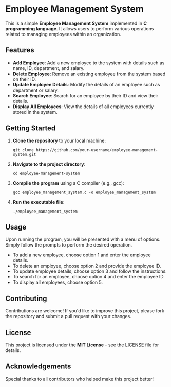 # Employee Management System

This is a simple **Employee Management System** implemented in **C programming language**. It allows users to perform various operations related to managing employees within an organization.

## Features

- **Add Employee**: Add a new employee to the system with details such as name, ID, department, and salary.
- **Delete Employee**: Remove an existing employee from the system based on their ID.
- **Update Employee Details**: Modify the details of an employee such as department or salary.
- **Search Employee**: Search for an employee by their ID and view their details.
- **Display All Employees**: View the details of all employees currently stored in the system.

## Getting Started

1. **Clone the repository** to your local machine:
    ```
    git clone https://github.com/your-username/employee-management-system.git
    ```

2. **Navigate to the project directory**:
    ```
    cd employee-management-system
    ```

3. **Compile the program** using a C compiler (e.g., gcc):
    ```
    gcc employee_management_system.c -o employee_management_system
    ```

4. **Run the executable file**:
    ```
    ./employee_management_system
    ```

## Usage

Upon running the program, you will be presented with a menu of options. Simply follow the prompts to perform the desired operation.

- To add a new employee, choose option 1 and enter the employee details.
- To delete an employee, choose option 2 and provide the employee ID.
- To update employee details, choose option 3 and follow the instructions.
- To search for an employee, choose option 4 and enter the employee ID.
- To display all employees, choose option 5.

## Contributing

Contributions are welcome! If you'd like to improve this project, please fork the repository and submit a pull request with your changes.

## License

This project is licensed under the **MIT License** - see the [LICENSE](LICENSE) file for details.

## Acknowledgements

Special thanks to all contributors who helped make this project better!
